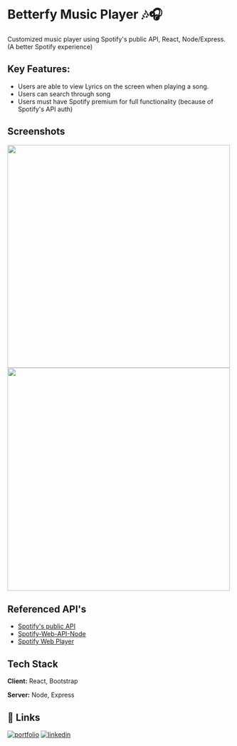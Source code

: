 
# Betterfy Music Player 🎶🎧

Customized music player using Spotify's public API, React, Node/Express. (A better Spotify experience)

## Key Features:
* Users are able to view Lyrics on the screen when playing a song.
* Users can search through song
* Users must have Spotify premium for full functionality (because of Spotify's API auth)
## Screenshots

<img src="https://i.imgur.com/g6Ifb66.png" height="500px"></img>
<img src="https://i.imgur.com/vlMi7dR.png" height="500px"></img>


## Referenced API's
* [Spotify's public API](https://developer.spotify.com/documentation/web-api/)
* [Spotify-Web-API-Node](https://github.com/thelinmichael/spotify-web-api-node)
* [Spotify Web Player](https://www.npmjs.com/package/react-spotify-web-playback)

## Tech Stack

**Client:** React, Bootstrap

**Server:** Node, Express


## 🔗 Links

[![portfolio](https://img.shields.io/badge/my_portfolio-000?style=for-the-badge&logo=ko-fi&logoColor=white)](https://marvintv.me/)
[![linkedin](https://img.shields.io/badge/linkedin-0A66C2?style=for-the-badge&logo=linkedin&logoColor=white)](https://www.linkedin.com/in/marvintv/)

